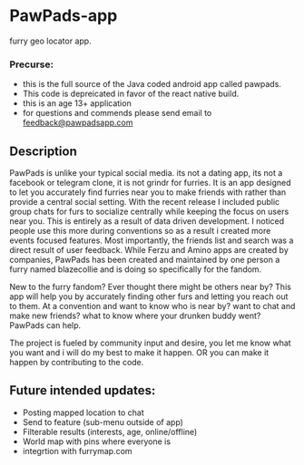 # PawPads-app
furry geo locator app.

### Precurse:
- this is the full source of the Java coded android app called pawpads. 
- This code is depreicated in favor of the react native build.
- this is an age 13+ application
- for questions and commends please send email to feedback@pawpadsapp.com

## Description
PawPads is unlike your typical social media. its not a dating app, its not a facebook or telegram clone, it is not grindr for furries. It is an app designed to let you accurately find furries near you to make friends with rather than provide a central social setting. With the recent release I included public group chats for furs to socialize centrally while keeping the focus on users near you. This is entirely as a result of data driven development. I noticed people use this more during conventions so as a result i created more events focused features. Most importantly, the friends list and search was a direct result of user feedback. While Ferzu and Amino apps are created by companies, PawPads has been created and maintained by one person a furry named blazecollie and is doing so specifically for the fandom.


New to the furry fandom? Ever thought there might be others near by? This app will help you by accurately finding other furs and letting you reach out to them. At a convention and want to know who is near by? want to chat and make new friends? what to know where your drunken buddy went? PawPads can help.


The project is fueled by community input and desire, you let me know what you want and i will do my best to make it happen. OR you can make it happen by contributing to the code.



## Future intended updates:
- Posting mapped location to chat
- Send to feature (sub-menu outside of app)
- Filterable results (interests, age, online/offline)
- World map with pins where everyone is
- integrtion with furrymap.com